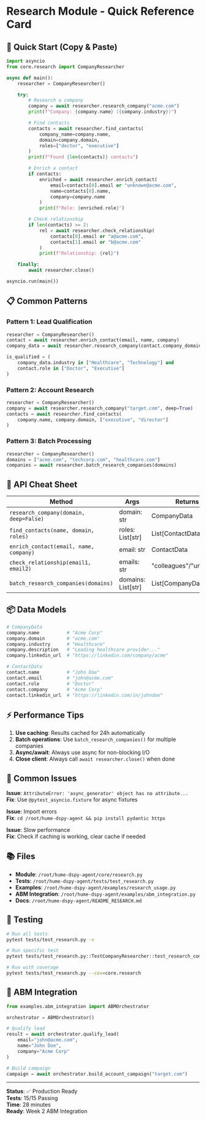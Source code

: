 
# Research Module - Quick Reference Card

## 🚀 Quick Start (Copy & Paste)

```python
import asyncio
from core.research import CompanyResearcher

async def main():
    researcher = CompanyResearcher()

    try:
        # Research a company
        company = await researcher.research_company("acme.com")
        print(f"Company: {company.name} ({company.industry})")

        # Find contacts
        contacts = await researcher.find_contacts(
            company_name=company.name,
            domain=company.domain,
            roles=["doctor", "executive"]
        )
        print(f"Found {len(contacts)} contacts")

        # Enrich a contact
        if contacts:
            enriched = await researcher.enrich_contact(
                email=contacts[0].email or "unknown@acme.com",
                name=contacts[0].name,
                company=company.name
            )
            print(f"Role: {enriched.role}")

        # Check relationship
        if len(contacts) >= 2:
            rel = await researcher.check_relationship(
                contacts[0].email or "a@acme.com",
                contacts[1].email or "b@acme.com"
            )
            print(f"Relationship: {rel}")

    finally:
        await researcher.close()

asyncio.run(main())
```

## 📋 Common Patterns

### Pattern 1: Lead Qualification
```python
researcher = CompanyResearcher()
contact = await researcher.enrich_contact(email, name, company)
company_data = await researcher.research_company(contact.company_domain)

is_qualified = (
    company_data.industry in ["Healthcare", "Technology"] and
    contact.role in ["Doctor", "Executive"]
)
```

### Pattern 2: Account Research
```python
researcher = CompanyResearcher()
company = await researcher.research_company("target.com", deep=True)
contacts = await researcher.find_contacts(
    company.name, company.domain, ["executive", "director"]
)
```

### Pattern 3: Batch Processing
```python
researcher = CompanyResearcher()
domains = ["acme.com", "techcorp.com", "healthcare.com"]
companies = await researcher.batch_research_companies(domains)
```

## 🔧 API Cheat Sheet

| Method | Args | Returns | Time |
|--------|------|---------|------|
| `research_company(domain, deep=False)` | domain: str | CompanyData | 2-5s |
| `find_contacts(name, domain, roles)` | roles: List[str] | List[ContactData] | 3-7s |
| `enrich_contact(email, name, company)` | email: str | ContactData | 1-3s |
| `check_relationship(email1, email2)` | emails: str | "colleagues"/"unknown" | <0.1s |
| `batch_research_companies(domains)` | domains: List[str] | List[CompanyData] | 5-10s |

## 📦 Data Models

```python
# CompanyData
company.name          # "Acme Corp"
company.domain        # "acme.com"
company.industry      # "Healthcare"
company.description   # "Leading healthcare provider..."
company.linkedin_url  # "https://linkedin.com/company/acme"

# ContactData
contact.name          # "John Doe"
contact.email         # "john@acme.com"
contact.role          # "Doctor"
contact.company       # "Acme Corp"
contact.linkedin_url  # "https://linkedin.com/in/johndoe"
```

## ⚡ Performance Tips

1. **Use caching**: Results cached for 24h automatically
2. **Batch operations**: Use `batch_research_companies()` for multiple companies
3. **Async/await**: Always use async for non-blocking I/O
4. **Close client**: Always call `await researcher.close()` when done

## 🐛 Common Issues

**Issue**: `AttributeError: 'async_generator' object has no attribute...`  
**Fix**: Use `@pytest_asyncio.fixture` for async fixtures

**Issue**: Import errors  
**Fix**: `cd /root/hume-dspy-agent && pip install pydantic httpx`

**Issue**: Slow performance  
**Fix**: Check if caching is working, clear cache if needed

## 📚 Files

- **Module**: `/root/hume-dspy-agent/core/research.py`
- **Tests**: `/root/hume-dspy-agent/tests/test_research.py`
- **Examples**: `/root/hume-dspy-agent/examples/research_usage.py`
- **ABM Integration**: `/root/hume-dspy-agent/examples/abm_integration.py`
- **Docs**: `/root/hume-dspy-agent/README_RESEARCH.md`

## 🧪 Testing

```bash
# Run all tests
pytest tests/test_research.py -v

# Run specific test
pytest tests/test_research.py::TestCompanyResearcher::test_research_company_basic -v

# Run with coverage
pytest tests/test_research.py --cov=core.research
```

## 🎯 ABM Integration

```python
from examples.abm_integration import ABMOrchestrator

orchestrator = ABMOrchestrator()

# Qualify lead
result = await orchestrator.qualify_lead(
    email="john@acme.com",
    name="John Doe",
    company="Acme Corp"
)

# Build campaign
campaign = await orchestrator.build_account_campaign("target.com")
```

---

**Status**: ✅ Production Ready  
**Tests**: 15/15 Passing  
**Time**: 28 minutes  
**Ready**: Week 2 ABM Integration
